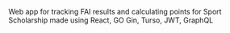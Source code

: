  Web app for tracking FAI results and calculating points for Sport Scholarship made using React, GO Gin, Turso, JWT, GraphQL
